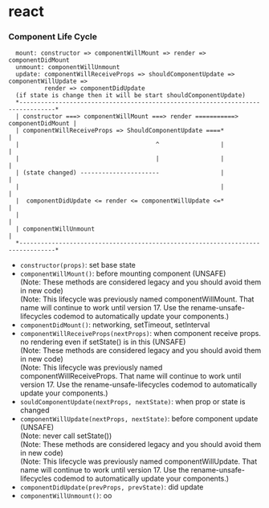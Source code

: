 react
=====

### Component Life Cycle
```
  mount: constructor => componentWillMount => render => componentDidMount
  unmount: componentWillUnmount
  update: componentWillReceiveProps => shouldComponentUpdate => componentWillUpdate =>
          render => componentDidUpdate
  (if state is change then it will be start shouldComponentUpdate)
  *--------------------------------------------------------------------------------*
  | constructor ===> componentWillMount ===> render ===========> componentDidMount |
  | componentWillReceiveProps => ShouldComponentUpdate ====*                       |
  |                                      ^                 |                       |
  |                                      |                 |                       |
  | (state changed) ----------------------                 |                       |
  |                                                        |                       |
  |  componentDidUpdate <= render <= componentWillUpdate <=*                       |
  |                                                                                |
  | componentWillUnmount                                                           |
  *--------------------------------------------------------------------------------*

```

* `constructor(props)`: set base state 
* `componentWillMount()`: before mounting component (UNSAFE)<br>
    (Note: These methods are considered legacy and you should avoid them in new code)<br>
    (Note: This lifecycle was previously named componentWillMount. That name will continue to work until version 17. Use the rename-unsafe-lifecycles codemod to automatically update your components.)
* `componentDidMount()`: networking, setTimeout, setInterval
* `componentWillReceiveProps(nextProps)`: when component receive props. no rendering even if setState() is in this (UNSAFE)<br>
    (Note: These methods are considered legacy and you should avoid them in new code)<br>
    (Note: This lifecycle was previously named componentWillReceiveProps. That name will continue to work until version 17. Use the rename-unsafe-lifecycles codemod to automatically update your components.)
* `souldComponentUpdate(nextProps, nextState)`: when prop or state is changed
* `componentWillUpdate(nextProps, nextState)`: before component update (UNSAFE)<br>
    (Note: never call setState())<br>
    (Note: These methods are considered legacy and you should avoid them in new code)<br>
    (Note: This lifecycle was previously named componentWillUpdate. That name will continue to work until version 17. Use the rename-unsafe-lifecycles codemod to automatically update your components.)
* `componentDidUpdate(prevProps, prevState)`: did update
* `componentWillUnmount()`: oo
